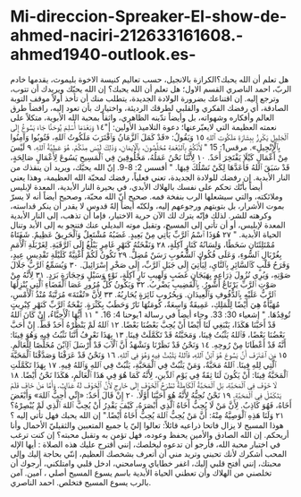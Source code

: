 # Mi-direccion-Spreaker-El-show-de-ahmed-naciri-212633161608.-ahmed1940-outlook.es-
هل تعلم أن الله يحبك؟الكرازة بالانجيل، حسب تعاليم كنيسة الاخوة بليموث، يقدمها خادم الربّ، احمد الناصري القسم الاول؛ هل تعلم أن الله يحبك؟ إن الله يحبّك ويريدك أن تتوب، وترجع إليه. إن اقتناعك بضرورة الولادة الجديدة، يتطلب منك أن تأخذ أولاً موقف التوبة الصادقة، أي رفضك الفكري والقلبي لطرقك الرديئة، واختيارك بأن تعود إليه، رافضاً طرق العالم وأفكاره وشهواته، بل وأيضاً تدّينه الظاهري، واثقاً بمحبة الله الأبوية، متكلاً على نعمته العظيمة التي لايعبّرعنها؛  دعوة التلاميذ الأولين: |"١٤ وَبَعْدَمَا أُسْلِمَ يُوحَنَّا جَاءَ يَسُوعُ إِلَى ٱلْجَلِيلِ يَكْرِزُ بِبِشَارَةِ مَلَكُوتِ ٱللهِ ١٥ وَيَقُولُ: «قَدْ كَمَلَ ٱلزَّمَانُ وَٱقْتَرَبَ مَلَكُوتُ ٱللهِ، فَتُوبُوا وَآمِنُوا بِٱلْإِنْجِيلِ». مرقس1: 15 " لِأَنَّكُمْ بِٱلنِّعْمَةِ مُخَلَّصُونَ، بِٱلْإِيمَانِ، وَذَلِكَ لَيْسَ مِنْكُمْ. هُوَ عَطِيَّةُ ٱللهِ. ٩ لَيْسَ مِنْ أَعْمَالٍ كَيْلَا يَفْتَخِرَ أَحَدٌ. ١٠ لِأَنَّنَا نَحْنُ عَمَلُهُ، مَخْلُوقِينَ فِي ٱلْمَسِيحِ يَسُوعَ لِأَعْمَالٍ صَالِحَةٍ، قَدْ سَبَقَ ٱللهُ فَأَعَدَّهَا لِكَيْ نَسْلُكَ فِيهَا. " أفسس 2: 8-9. إنّ الله يحبّك، ويريد أن ينقذك من النار الأبدية. إن رفضك للولادة الجديدة، تعني فعلياً، رفضك لمحبّة الله العظيمة، وهذا يعني أيضاً بأنّك تحكم على نفسك بالهلاك الأبدي، في بحيرة النار الأبدية، المعدة لإبليس وملائكته، والتي سيشعلها الرب بنفخة فمه. صحيح أنّ الله محبّة، وصحيح أيضاً أنه لا يسرّ بموت الأشرار، بل بتوبتهم ورجوعهم إليه، ولكنّه أيضاً إلهٌ قدوس لا يقدر أن ينكر قداسته، وكرهته للشر. لذلك فإنّه يترك لك الآن حرية الاختيار، فإما أن تذهب، إلى النار الأبدية المعدة لإبليس، أو أن تأتي إلى المسيح، وتقبل موته البديلي عنك فتنجو به إلى الأبد وتنال الحياة الأبدية. "  ٢٧ هُوَذَا ٱسْمُ ٱلرَّبِّ يَأْتِي مِنْ بَعِيدٍ. غَضَبُهُ مُشْتَعِلٌ وَٱلْحَرِيقُ عَظِيمٌ. شَفَتَاهُ مُمْتَلِئَتَانِ سَخَطًا، وَلِسَانُهُ كَنَارٍ آكِلَةٍ، ٢٨ وَنَفْخَتُهُ كَنَهْرٍ غَامِرٍ يَبْلُغُ إِلَى ٱلرَّقَبَةِ. لِغَرْبَلَةِ ٱلْأُمَمِ بِغُرْبَالِ ٱلسُّوءِ، وَعَلَى فُكُوكِ ٱلشُّعُوبِ رَسَنٌ مُضِلٌّ. ٢٩ تَكُونُ لَكُمْ أُغْنِيَّةٌ كَلَيْلَةِ تَقْدِيسِ عِيدٍ، وَفَرَحُ قَلْبٍ كَٱلسَّائِرِ بِٱلنَّايِ، لِيَأْتِيَ إِلَى جَبَلِ ٱلرَّبِّ، إِلَى صَخْرِ إِسْرَائِيلَ. ٣٠ وَيُسَمِّعُ ٱلرَّبُّ جَلَالَ صَوْتِهِ، وَيُرِي نُزُولَ ذِرَاعِهِ بِهَيَجَانِ غَضَبٍ وَلَهِيبِ نَارٍ آكِلَةٍ، نَوْءٍ وَسَيْلٍ وَحِجَارَةِ بَرَدٍ. ٣١ لِأَنَّهُ مِنْ صَوْتِ ٱلرَّبِّ يَرْتَاعُ أَشُّورُ. بِٱلْقَضِيبِ يَضْرِبُ. ٣٢ وَيَكُونُ كُلُّ مُرُورِ عَصَا ٱلْقَضَاءِ ٱلَّتِي يُنْزِلُهَا ٱلرَّبُّ عَلَيْهِ بِٱلدُّفُوفِ وَٱلْعِيدَانِ. وَبِحُرُوبٍ ثَائِرَةٍ يُحَارِبُهُ. ٣٣ لِأَنَّ «تُفْتَةَ» مُرَتَّبَةٌ مُنْذُ ٱلْأَمْسِ، مُهَيَّأَةٌ هِيَ أَيْضًا لِلْمَلِكِ، عَمِيقَةٌ وَاسِعَةٌ، كُومَتُهَا نَارٌ وَحَطَبٌ بِكَثْرَةٍ. نَفْخَةُ ٱلرَّبِّ كَنَهْرِ كِبْرِيتٍ تُوقِدُهَا. " إشعياء 30: 33.  وجاء أيضاً في رسالة 1يوحنا 4: 16. "  ١١ أَيُّهَا ٱلْأَحِبَّاءُ، إِنْ كَانَ ٱللهُ قَدْ أَحَبَّنَا هَكَذَا، يَنْبَغِي لَنَا أَيْضًا أَنْ يُحِبَّ بَعْضُنَا بَعْضًا. ١٢ ٱللهُ لَمْ يَنْظُرْهُ أَحَدٌ قَطُّ. إِنْ أَحَبَّ بَعْضُنَا بَعْضًا، فَٱللهُ يَثْبُتُ فِينَا، وَمَحَبَّتُهُ قَدْ تَكَمَّلَتْ فِينَا. ١٣ بِهَذَا نَعْرِفُ أَنَّنَا نَثْبُتُ فِيهِ وَهُوَ فِينَا: أَنَّهُ قَدْ أَعْطَانَا مِنْ رُوحِهِ. ١٤ وَنَحْنُ قَدْ نَظَرْنَا وَنَشْهَدُ أَنَّ ٱلْآبَ قَدْ أَرْسَلَ ٱلِٱبْنَ مُخَلِّصًا لِلْعَالَمِ. ١٥ مَنِ ٱعْتَرَفَ أَنَّ يَسُوعَ هُوَ ٱبْنُ ٱللهِ، فَٱللهُ يَثْبُتُ فِيهِ وَهُوَ فِي ٱللهِ. ١٦ وَنَحْنُ قَدْ عَرَفْنَا وَصَدَّقْنَا ٱلْمَحَبَّةَ ٱلَّتِي لِلهِ فِينَا. ٱللهُ مَحَبَّةٌ، وَمَنْ يَثْبُتْ فِي ٱلْمَحَبَّةِ، يَثْبُتْ فِي ٱللهِ وَٱللهُ فِيهِ. ١٧ بِهَذَا تَكَمَّلَتِ ٱلْمَحَبَّةُ فِينَا: أَنْ يَكُونَ لَنَا ثِقَةٌ فِي يَوْمِ ٱلدِّينِ، لِأَنَّهُ كَمَا هُوَ فِي هَذَا ٱلْعَالَمِ، هَكَذَا نَحْنُ أَيْضًا. ١٨ لَا خَوْفَ فِي ٱلْمَحَبَّةِ، بَلِ ٱلْمَحَبَّةُ ٱلْكَامِلَةُ تَطْرَحُ ٱلْخَوْفَ إِلَى خَارِجٍ لِأَنَّ ٱلْخَوْفَ لَهُ عَذَابٌ. وَأَمَّا مَنْ خَافَ فَلَمْ يَتَكَمَّلْ فِي ٱلْمَحَبَّةِ. ١٩ نَحْنُ نُحِبُّهُ لِأَنَّهُ هُوَ أَحَبَّنَا أَوَّلًا. ٢٠ إِنْ قَالَ أَحَدٌ: «إِنِّي أُحِبُّ ٱللهَ» وَأَبْغَضَ أَخَاهُ، فَهُوَ كَاذِبٌ. لِأَنَّ مَنْ لَا يُحِبُّ أَخَاهُ ٱلَّذِي أَبْصَرَهُ، كَيْفَ يَقْدِرُ أَنْ يُحِبَّ ٱللهَ ٱلَّذِي لَمْ يُبْصِرْهُ؟ ٢١ وَلَنَا هَذِهِ ٱلْوَصِيَّةُ مِنْهُ: أَنَّ مَنْ يُحِبُّ ٱللهَ يُحِبُّ أَخَاهُ أَيْضًا." إن الله يحبك فهل تأتي إليه ؟  هوذا المسيح لا يزال فاتحا ذراعيه قائلاً: تعالوا إليّ يا جميع المتعبين والثقيليّ الأحمال وأنا أريحكم. إن الله الصادق والأمين يحفظ وعوده، فهل تؤمن به وتقبل محبته؟ إن كنت ترغب في اختبار محبة الله، فأرجو أن تدعوه ليخلصك، إنني أقترح عليك هذه الصلاة :  أيها الإله المحب أشكرك لأنك تحبني وتريد مني أن أتعرف بشخصك العظيم، إننّي بحاجة إليك وإلى محبتك، إنني أفتح قلبي إليك، اغفر خطاياي وسامحني، ادخل قلبي وامتلكني، أرجوك أن تخلصني من الهلاك وأن تعطني الحياة الأبدية باسم يسوع المسيح أصلي ، آمين.  آمن بالرب يسوع المسيح فتخلص. احمد الناصري.
